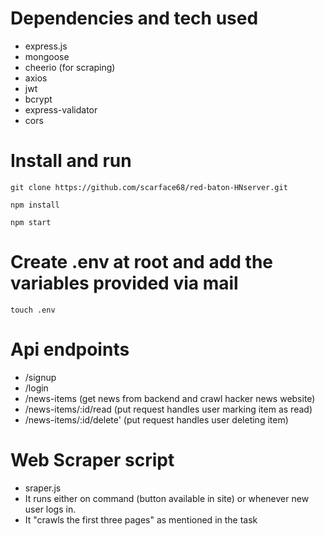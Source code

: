 # Dependencies and tech used
- express.js
- mongoose
- cheerio (for scraping)
- axios
- jwt
- bcrypt
- express-validator
- cors

# Install and run

```
git clone https://github.com/scarface68/red-baton-HNserver.git

npm install

npm start
```

# Create .env at root and add the variables provided via mail
```
touch .env
```

# Api endpoints
 - /signup 
  - /login
  - /news-items (get news from backend and crawl hacker news website)
  - /news-items/:id/read (put request handles user marking item as read)
  - /news-items/:id/delete' (put request handles user deleting item)

  # Web Scraper script
  - sraper.js
  - It runs either on command (button available in site) or whenever new user logs in.
  - It "crawls the first three pages" as mentioned in the task
